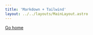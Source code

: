 ```yaml
---
title: 'Markdown + Tailwind'
layout: ../../layouts/MainLayout.astro
---
```


<div class="grid place-items-center h-screen content-center">
 <a
  href="/"
  class="p-4 underline hover:text-purple-500 transition-colors ease-in-out duration-200"
 >
  Go home
 </a>
</div>

